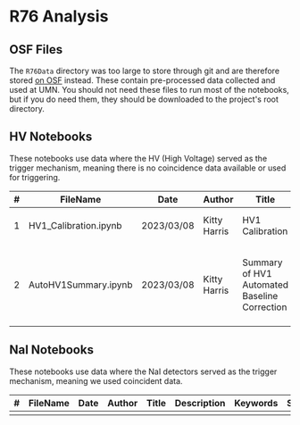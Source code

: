 # R76 Analysis

## OSF Files

The `R76Data` directory was too large to store through git and are therefore stored [on OSF](https://osf.io/tb29n/) instead. 
These contain pre-processed data collected and used at UMN. 
You should not need these files to run most of the notebooks, but if you do need them, they should be downloaded
to the project's root directory.

## HV Notebooks

These notebooks use data where the HV (High Voltage) served as the trigger mechanism, 
meaning there is no coincidence data available or used for triggering. 

| **#** | **FileName**          | **Date**   | **Author**    | **Title**                                    | **Description**                                | **Keywords**     | **Status**    | **Presented?**    |
|-------|-----------------------|------------|---------------|----------------------------------------------|------------------------------------------------|------------------|---------------|-------------------|
|   1   | HV1_Calibration.ipynb | 2023/03/08 | Kitty Harris  | HV1 Calibration                              | A first attempt at calibration.                | Calibration      | Complete      | Yes               |
|   2   | AutoHV1Summary.ipynb  | 2023/03/08 | Kitty Harris  | Summary of HV1 Automated Baseline Correction | Describe automatic fit process before moving on to new datasets. | Summary, Calibration, Automation | First Draft Completed | No |

## NaI Notebooks

These notebooks use data where the NaI detectors served as the trigger mechanism, 
meaning we used coincident data.

| **#** | **FileName**      | **Date**  | **Author**    | **Title**     | **Description**                   | **Keywords**  | **Status**    | **Presented?**    |
|-------|-------------------|-----------|---------------|---------------|-----------------------------------|---------------|---------------|-------------------|
|       |                   |           |               |               |                                   |               |               |                   |
